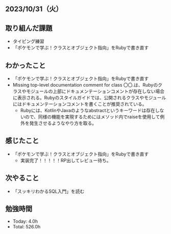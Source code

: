 ## 2023/10/31（火）

## 取り組んだ課題

- タイピング練習
- 「ポケモンで学ぶ！クラスとオブジェクト指向」をRubyで書き直す

## わかったこと

- 「ポケモンで学ぶ！クラスとオブジェクト指向」をRubyで書き直す
- Missing top-level documentation comment for class 〇〇.は、Rubyのクラスやモジュールの上部にドキュメンテーションコメントが存在しない場合に表示される。Rubyのスタイルガイドでは、公開されるクラスやモジュールにはドキュメンテーションコメントを書くことが推奨されている。
  - Rubyには、KotlinやJavaのようなabstractというキーワードは存在しないので、同様の機能を実現するためにはメソッド内でraiseを使用して例外を発生させるようなやり方を取る。

## 感じたこと
- 「ポケモンで学ぶ！クラスとオブジェクト指向」をRubyで書き直す
  - 実装完了！！！！！RP出してレビュー待ち。

## 次やること

- 「スッキリわかるSQL入門」を読む

## 勉強時間

- Today: 4.0h
- Total: 526.0h
